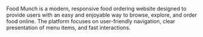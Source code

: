 Food Munch is a modern, responsive food ordering website designed to provide users with an easy and enjoyable way to browse, explore, and order food online. The platform focuses on user-friendly navigation, clear presentation of menu items, and fast interactions.
